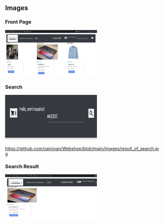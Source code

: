 ## Images


### Front Page


<img src="https://github.com/sainioan/Webshop/blob/main/images/front_page.jpg"  width="300" height="150">

### Search 


<img src="https://github.com/sainioan/Webshop/blob/main/images/search_by_code.jpg"  width="300" height="150">

https://github.com/sainioan/Webshop/blob/main/images/result_of_search.jpg

### Search Result

<img src="https://github.com/sainioan/Webshop/blob/main/images/result_of_search.jpg"  width="300" height="150">



